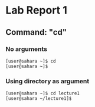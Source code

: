 # Lab Report 1

## Command: "cd"

### No arguments
```
[user@sahara ~]$ cd
[user@sahara ~]$
```

### Using directory as argument
```
[user@sahara ~]$ cd lecture1
[user@sahara ~/lecture1]$
```

